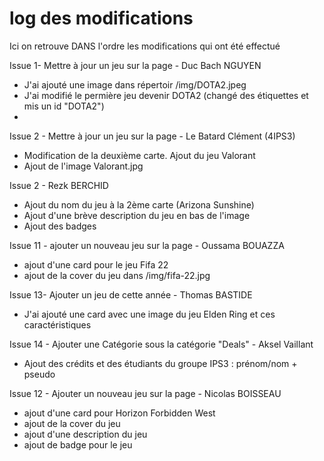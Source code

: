 # log des modifications 
Ici on retrouve DANS l'ordre les modifications qui ont été effectué

Issue 1- Mettre à jour un jeu sur la page - Duc Bach NGUYEN
- J'ai ajouté une image dans répertoir /img/DOTA2.jpeg
- J'ai modifié le permière jeu devenir DOTA2 (changé des étiquettes et mis un id "DOTA2")
- 

Issue 2 - Mettre à jour un jeu sur la page - Le Batard Clément (4IPS3)
- Modification de la deuxième carte. Ajout du jeu Valorant
- Ajout de l'image Valorant.jpg

Issue 2 - Rezk BERCHID
- Ajout du nom du jeu à la 2ème carte (Arizona Sunshine)
- Ajout d'une brève description du jeu en bas de l'image  
- Ajout des badges

Issue 11 - ajouter un nouveau jeu sur la page - Oussama BOUAZZA
- ajout d'une card pour le jeu Fifa 22
- ajout de la cover du jeu dans /img/fifa-22.jpg

Issue 13- Ajouter un jeu de cette année - Thomas BASTIDE
- J'ai ajouté une card avec une image du jeu Elden Ring et ces caractéristiques

Issue 14 - Ajouter une Catégorie sous la catégorie "Deals" - Aksel Vaillant
- Ajout des crédits et des étudiants du groupe IPS3 : prénom/nom + pseudo


Issue 12 - Ajouter un nouveau jeu sur la page - Nicolas BOISSEAU
- ajout d'une card pour Horizon Forbidden West
- ajout de la cover du jeu
- ajout d'une description du jeu
- ajout de badge pour le jeu
